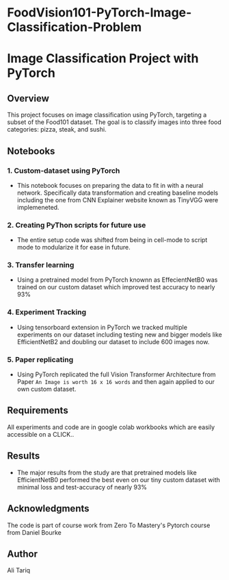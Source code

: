 # FoodVision101-PyTorch-Image-Classification-Problem

# Image Classification Project with PyTorch

## Overview

This project focuses on image classification using PyTorch, targeting a subset of the Food101 dataset. The goal is to classify images into three food categories: pizza, steak, and sushi.

## Notebooks

### 1. Custom-dataset using PyTorch

-  This notebook focuses on preparing the data to fit in with a neural network. Specifically data transformation and creating baseline models including the one from CNN Explainer website known as TinyVGG were implemeneted.
  
### 2. Creating PyThon scripts for future use

- The entire setup code was shifted from being in cell-mode to script mode to modularize it for ease in future.

### 3.  Transfer learning 

- Using a pretrained model from PyTorch knownn as EffecientNetB0 was trained on our custom dataset which improved test accuracy to nearly 93%

### 4. Experiment Tracking

- Using tensorboard extension in PyTorch we tracked multiple experiments on our dataset including testing new and bigger models like EfficientNetB2 and doubling our dataset to include 600 images now.

### 5. Paper replicating

- Using PyTorch replicated the full Vision Transformer Architecture from Paper `An Image is worth 16 x 16 words` and then again applied to our own custom dataset.

## Requirements

All experiments and code are in google colab workbooks which are easily accessible on a CLICK..


## Results

- The major results from the study are that pretrained models like EfficientNetB0 performed the best even on our tiny custom dataset with minimal loss and test-accuracy of nearly 93%

## Acknowledgments

The code is part of course work from Zero To Mastery's Pytorch course from Daniel Bourke

## Author

Ali Tariq

